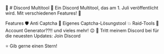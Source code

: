 🚀 # Discord Multitool 🎉
Ein Discord Multitool, das am 1. Juli veröffentlicht wird. Mit verschiedenen Features! 🎁

Features
🛡️ Anti Captcha
🧩 Eigenes Captcha-Lösungstool
💥 Raid-Tools
🔄 Account Generator??!!
und vieles mehr! 😉
🔔 Tritt meinem Discord bei für die neuesten Updates: Join Discord

⭐ Gib gerne einen Stern!
